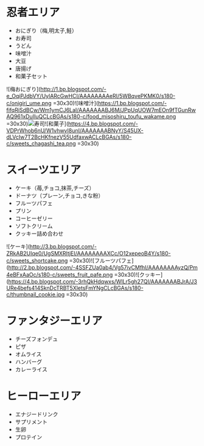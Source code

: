 # 忍者エリア
* おにぎり（梅,明太子,鮭）
* お寿司
* うどん
* 味噌汁
* 大豆
* 唐揚げ
* 和菓子セット

![梅おにぎり](http://1.bp.blogspot.com/-e_OqiPJdbVY/UylARcGwHCI/AAAAAAAAeRI/5WBqvePKMK0/s180-c/onigiri_ume.png =30x30)![味噌汁](https://1.bp.blogspot.com/-fifqRiSdBCw/Wm1ymCJ6LaI/AAAAAAABJ6M/JPpUqUOW7mEOn9fTGunRwAQ961xDuIIuQCLcBGAs/s180-c/food_misoshiru_toufu_wakame.png =30x30)![寿司](http://2.bp.blogspot.com/-RB1mDuQvGkI/USyJ0W9QfKI/AAAAAAAAObc/Idip0N8CFUw/s180-c/nigirizushi_moriawase.png　=30x30)![和菓子](https://4.bp.blogspot.com/-VDPrWhob6nU/W1vhwvI8unI/AAAAAAABNyY/S45UX-dLVcIw7T2BcHKfnezV55UdfaxwACLcBGAs/s180-c/sweets_chagashi_tea.png =30x30)

# スイーツエリア
* ケーキ（苺,チョコ,抹茶,チーズ）
* ドーナツ（プレーン,チョコ,きな粉）
* フルーツパフェ
* プリン
* コーヒーゼリー
* ソフトクリーム
* クッキー詰め合わせ

![ケーキ](http://3.bp.blogspot.com/-ZRkAB2UIqe0/UgSMXRltjEI/AAAAAAAAXCc/O12xepeoB4Y/s180-c/sweets_shortcake.png =30x30)![フルーツパフェ](http://2.bp.blogspot.com/-4SSFZUa0ab4/Vg57ivCMfhI/AAAAAAAAyzQ/Pm4eBFxAaOc/s180-c/sweets_fruit_pafe.png =30x30)![クッキー](https://4.bp.blogspot.com/-3rhQkHdqwxs/WlLr5gh27QI/AAAAAAABJrA/J3URe4befs414SknDcTRBT5XletsFmYNgCLcBGAs/s180-c/thumbnail_cookie.jpg =30x30)

# ファンタジーエリア
* チーズフォンデュ
* ピザ
* オムライス
* ハンバーグ
* カレーライス

# ヒーローエリア
* エナジードリンク
* サプリメント
* 生卵
* プロテイン
